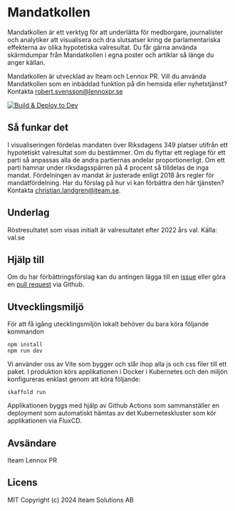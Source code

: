 # Mandatkollen

Mandatkollen är ett verktyg för att underlätta för medborgare, journalister och analytiker att visualisera och dra slutsatser kring de parlamentariska effekterna av olika hypotetiska valresultat.
Du får gärna använda skärmdumpar från Mandatkollen i egna poster och artiklar så länge du anger källan.

Mandatkollen är utvecklad av Iteam och Lennox PR.
Vill du använda Mandatkollen som en inbäddad funktion på din hemsida eller nyhetstjänst? Kontakta robert.svensson@lennoxpr.se

[![Build & Deploy to Dev](https://github.com/Iteam1337/mandatkollen/actions/workflows/publish.yml/badge.svg)](https://github.com/Iteam1337/mandatkollen/actions/workflows/publish.yml)

## Så funkar det

I visualiseringen fördelas mandaten över Riksdagens 349 platser utifrån ett hypotetiskt valresultat som du bestämmer. Om du flyttar ett reglage för ett parti så anpassas alla de andra partiernas andelar proportionerligt.
Om ett parti hamnar under riksdagsspärren på 4 procent så tilldelas de inga mandat.
Fördelningen av mandat är justerade enligt 2018 års regler för mandatfördelning.
Har du förslag på hur vi kan förbättra den här tjänsten? Kontakta christian.landgren@iteam.se.

## Underlag

Röstresultatet som visas initialt är valresultatet efter 2022 års val. Källa: val.se

## Hjälp till

Om du har förbättringsförslag kan du antingen lägga till en [issue](../../issues/) eller göra en [pull request](../../pulls/) via Github.

## Utvecklingsmiljö

För att få igång utecklingsmiljön lokalt behöver du bara köra följande kommandon

    npm install
    npm run dev

Vi använder oss av Vite som bygger och slår ihop alla js och css filer till ett paket. I produktion körs applikationen i Docker i Kubernetes och den miljön konfigureras enklast genom att köra följande:

    skaffold run

Applikationen byggs med hjälp av Github Actions som sammanställer en deployment som automatiskt hämtas av det Kuberneteskluster som kör applikationen via FluxCD.

## Avsändare

Iteam
Lennox PR

## Licens

MIT Copyright (c) 2024 Iteam Solutions AB
